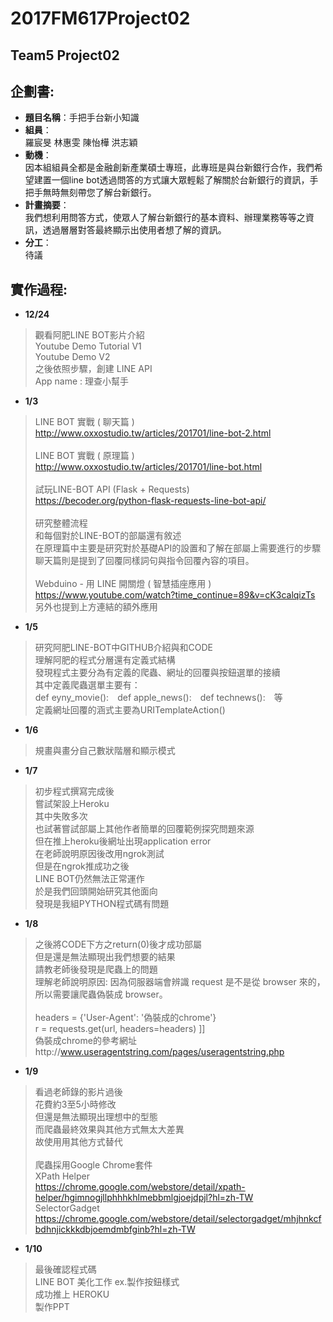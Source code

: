# 2017FM617Project02 #
## Team5 Project02 ##
## 企劃書:
* **題目名稱**：手把手台新小知識
* **組員**：
</br>   羅宸旻 林惠雯 陳怡樺 洪志穎
* **動機**：
</br>   因本組組員全都是金融創新產業碩士專班，此專班是與台新銀行合作，我們希望建置一個line bot透過問答的方式讓大眾輕鬆了解關於台新銀行的資訊，手把手無時無刻帶您了解台新銀行。
* **計畫摘要**：
</br>   我們想利用問答方式，使眾人了解台新銀行的基本資料、辦理業務等等之資訊，透過層層對答最終顯示出使用者想了解的資訊。
* **分工**：
</br>   待議
## 實作過程:
* **12/24**
> 觀看阿肥LINE BOT影片介紹
</br> Youtube Demo Tutorial V1
</br> Youtube Demo V2
</br> 之後依照步驟，創建 LINE API
</br> App name : 理查小幫手

* **1/3**
> LINE BOT 實戰 ( 聊天篇 )
</br> http://www.oxxostudio.tw/articles/201701/line-bot-2.html
</br></br> LINE BOT 實戰 ( 原理篇 )
</br> http://www.oxxostudio.tw/articles/201701/line-bot.html
</br></br> 試玩LINE-BOT API  (Flask + Requests)
</br> https://becoder.org/python-flask-requests-line-bot-api/
</br></br> 研究整體流程
</br>和每個對於LINE-BOT的部屬還有敘述
</br>在原理篇中主要是研究對於基礎API的設置和了解在部屬上需要進行的步驟
</br>聊天篇則是提到了回覆同樣詞句與指令回覆內容的項目。
</br></br> Webduino - 用 LINE 開關燈 ( 智慧插座應用 )
</br> https://www.youtube.com/watch?time_continue=89&v=cK3calqizTs
</br> 另外也提到上方連結的額外應用

* **1/5**
>研究阿肥LINE-BOT中GITHUB介紹與和CODE
</br> 理解阿肥的程式分層還有定義式結構
</br> 發現程式主要分為有定義的爬蟲、網址的回覆與按鈕選單的接續
</br> 其中定義爬蟲選單主要有：
</br> def eyny_movie():　def apple_news():　def technews():　等
</br> 定義網址回覆的涵式主要為URITemplateAction()

* **1/6**
>規畫與畫分自己數狀階層和顯示模式

* **1/7**
>初步程式撰寫完成後
</br>嘗試架設上Heroku
</br>其中失敗多次
</br>也試著嘗試部屬上其他作者簡單的回覆範例探究問題來源
</br>但在推上heroku後網址出現application error
</br>在老師說明原因後改用ngrok測試
</br>但是在ngrok推成功之後
</br>LINE BOT仍然無法正常運作
</br>於是我們回頭開始研究其他面向
</br>發現是我組PYTHON程式碼有問題

* **1/8**
>之後將CODE下方之return(0)後才成功部屬
</br>但是還是無法顯現出我們想要的結果
</br>請教老師後發現是爬蟲上的問題
</br>理解老師說明原因: 因為伺服器端會辨識 request 是不是從 browser 來的，所以需要讓爬蟲偽裝成 browser。
</br></br> headers = {'User-Agent': '偽裝成的chrome'}
</br> r = requests.get(url, headers=headers)  ]]
</br>偽裝成chrome的參考網址http://www.useragentstring.com/pages/useragentstring.php

* **1/9**
>看過老師錄的影片過後
</br>花費約3至5小時修改
</br>但還是無法顯現出理想中的型態
</br>而爬蟲最終效果與其他方式無太大差異
</br>故使用用其他方式替代
</br></br>爬蟲採用Google Chrome套件
</br>XPath Helper
</br> https://chrome.google.com/webstore/detail/xpath-helper/hgimnogjllphhhkhlmebbmlgjoejdpjl?hl=zh-TW
</br>SelectorGadget
</br> https://chrome.google.com/webstore/detail/selectorgadget/mhjhnkcfbdhnjickkkdbjoemdmbfginb?hl=zh-TW

* **1/10**
>最後確認程式碼
</br> LINE BOT 美化工作 ex.製作按鈕樣式
</br> 成功推上 HEROKU
</br> 製作PPT
